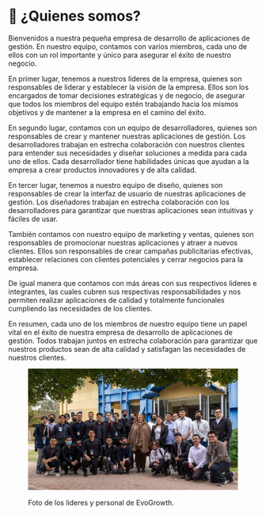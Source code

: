 # 👥 ¿Quienes somos?

Bienvenidos a nuestra pequeña empresa de desarrollo de aplicaciones de gestión. En nuestro equipo, contamos con varios miembros, cada uno de ellos con un rol importante y único para asegurar el éxito de nuestro negocio.

En primer lugar, tenemos a nuestros lideres de la empresa, quienes son responsables de liderar y establecer la visión de la empresa. Ellos son los encargados de tomar decisiones estratégicas y de negocio, de asegurar que todos los miembros del equipo estén trabajando hacia los mismos objetivos y de mantener a la empresa en el camino del éxito.

En segundo lugar, contamos con un equipo de desarrolladores, quienes son responsables de crear y mantener nuestras aplicaciones de gestión. Los desarrolladores trabajan en estrecha colaboración con nuestros clientes para entender sus necesidades y diseñar soluciones a medida para cada uno de ellos. Cada desarrollador tiene habilidades únicas que ayudan a la empresa a crear productos innovadores y de alta calidad.

En tercer lugar, tenemos a nuestro equipo de diseño, quienes son responsables de crear la interfaz de usuario de nuestras aplicaciones de gestión. Los diseñadores trabajan en estrecha colaboración con los desarrolladores para garantizar que nuestras aplicaciones sean intuitivas y fáciles de usar.

También contamos con nuestro equipo de marketing y ventas, quienes son responsables de promocionar nuestras aplicaciones y atraer a nuevos clientes. Ellos son responsables de crear campañas publicitarias efectivas, establecer relaciones con clientes potenciales y cerrar negocios para la empresa.

De igual manera que contamos con más áreas con sus respectivos lideres e integrantes, las cuales cubren sus respectivas responsabilidades y nos permiten realizar aplicaciones de calidad y totalmente funcionales cumpliendo las necesidades de los clientes.

En resumen, cada uno de los miembros de nuestro equipo tiene un papel vital en el éxito de nuestra empresa de desarrollo de aplicaciones de gestión. Todos trabajan juntos en estrecha colaboración para garantizar que nuestros productos sean de alta calidad y satisfagan las necesidades de nuestros clientes.

<figure><img src="../.gitbook/assets/image (1).png" alt=""><figcaption><p>Foto de los lideres y personal de EvoGrowth.</p></figcaption></figure>

